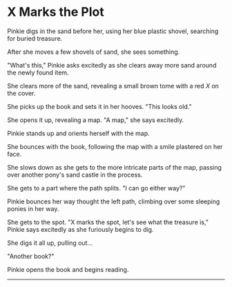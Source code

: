 # X Marks the Plot

Pinkie digs in the sand before her, using her blue plastic shovel, searching for buried treasure.

After she moves a few shovels of sand, she sees something.

"What's this," Pinkie asks excitedly as she clears away more sand around the newly found item.

She clears more of the sand, revealing a small brown tome with a red *X* on the cover.

She picks up the book and sets it in her hooves. "This looks old."

She opens it up, revealing a map. "A map," she says excitedly.

Pinkie stands up and orients herself with the map.

She bounces with the book, following the map with a smile plastered on her face.

She slows down as she gets to the more intricate parts of the map, passing over another pony's sand castle in the process.

She gets to a part where the path splits. "I can go either way?"

Pinkie bounces her way thought the left path, climbing over some sleeping ponies in her way.

She gets to the spot. "X marks the spot, let's see what the treasure is," Pinkie says excitedly as she furiously begins to dig.

She digs it all up, pulling out…

"Another book?"

Pinkie opens the book and begins reading.

***

